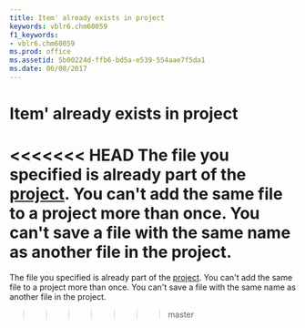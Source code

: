 ```yaml
---
title: Item' already exists in project
keywords: vblr6.chm60059
f1_keywords:
- vblr6.chm60059
ms.prod: office
ms.assetid: 5b00224d-ffb6-bd5a-e539-554aae7f5da1
ms.date: 06/08/2017
---
```



# Item' already exists in project

<<<<<<< HEAD
The file you specified is already part of the [project](../../Glossary/vbe-glossary.md). You can't add the same file to a project more than once. You can't save a file with the same name as another file in the project.
=======
The file you specified is already part of the [project](../../Glossary/vbe-glossary.md#project). You can't add the same file to a project more than once. You can't save a file with the same name as another file in the project.
>>>>>>> master


